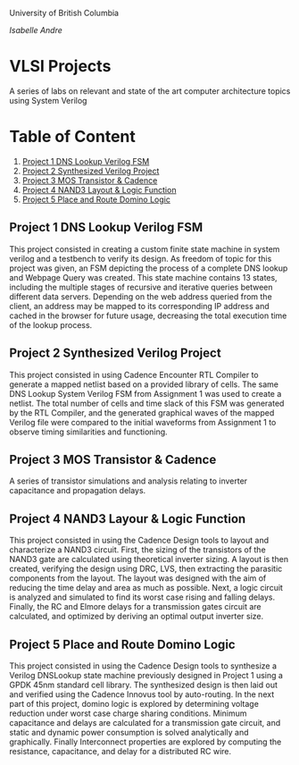 University of British Columbia  

*Isabelle Andre*  

# VLSI Projects 
A series of labs on relevant and state of the art computer architecture topics using System Verilog  

# Table of Content

1. [Project 1 DNS Lookup Verilog FSM](https://github.com/Abeilles14/VLSI-I/tree/main/Assignment%201#project-1-dns-lookup-verilog-fsm)
2. [Project 2 Synthesized Verilog Project](https://github.com/Abeilles14/VLSI-I/tree/main/Assignment%202#project-2-synthesized-verilog-project)
3. [Project 3 MOS Transistor & Cadence](https://github.com/Abeilles14/VLSI-I/tree/main/Assignment%203#project-3-mos-transistor--cadence)
4. [Project 4 NAND3 Layout & Logic Function](https://github.com/Abeilles14/VLSI-I/tree/main/Assignment%204#project-4-nand3-layour--logic-function)
5. [Project 5 Place and Route Domino Logic](https://github.com/Abeilles14/VLSI-I/tree/main/Assignment%205#project-5-place-and-route-domino-logic)

## Project 1 DNS Lookup Verilog FSM
This project consisted in creating a custom finite state machine in system verilog and a testbench to verify its design. As freedom of topic for this project was given, an FSM depicting the process of a complete DNS lookup and Webpage Query was created. This state machine contains 13 states, including the multiple stages of recursive and iterative queries between different data servers. Depending on the web address queried from the client, an address may be mapped to its corresponding IP address and cached in the browser for future usage, decreasing the total execution time of the lookup process.

## Project 2 Synthesized Verilog Project
This project consisted in using Cadence Encounter RTL Compiler to generate a mapped netlist based on a provided library of cells. The same DNS Lookup System Verilog FSM from Assignment 1 was used to create a netlist. The total number of cells and time slack of this FSM was generated by the RTL Compiler, and the generated graphical waves of the mapped Verilog file were compared to the initial waveforms from Assignment 1 to observe timing similarities and functioning.

## Project 3 MOS Transistor & Cadence
A series of transistor simulations and analysis relating to inverter capacitance and propagation delays.

## Project 4 NAND3 Layour & Logic Function
This project consisted in using the Cadence Design tools to layout and characterize a NAND3 circuit. First, the sizing of the transistors of the NAND3 gate are calculated using theoretical inverter sizing. A layout is then created, verifying the design using DRC, LVS, then extracting the parasitic components from the layout. The layout was designed with the aim of reducing the time delay and area as much as possible. Next, a logic circuit is analyzed and simulated to find its worst case rising and falling delays. Finally, the RC and Elmore delays for a transmission gates circuit are calculated, and optimized by deriving an optimal output inverter size.

## Project 5 Place and Route Domino Logic
This project consisted in using the Cadence Design tools to synthesize a Verilog DNSLookup state machine previously designed in Project 1 using a GPDK 45nm standard cell library. The synthesized design is then laid out and verified using the Cadence Innovus tool by auto-routing. In the next part of this project, domino logic is explored by determining voltage reduction under worst case charge sharing conditions. Minimum capacitance and delays are calculated for a transmission gate circuit, and static and dynamic power consumption is solved analytically and graphically. Finally Interconnect properties are explored by computing the resistance, capacitance, and delay for a distributed RC wire.